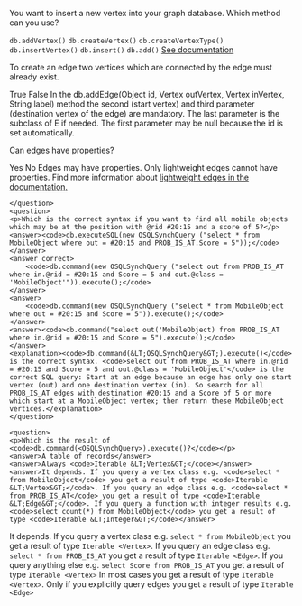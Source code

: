 <quiz name="Using an OrientDB Database with the Java API">
    <question>
    <p>You want to insert a new vertex into your graph database. Which method can you use?</p>
        <answer correct><code>db.addVertex()</code></answer>
        <answer><code>db.createVertex()</code></answer>
        <answer><code>db.createVertexType()</code></answer>
        <answer><code>db.insertVertex()</code></answer>
        <answer><code>db.insert()</code></answer>
        <answer><code>db.add()</code></answer>
        <explanation><a href="http://orientdb.com/docs/last/Graph-Database-Tinkerpop.html#create-a-vertex"> See documentation</a></explanation>
    </question>
    <question>
    <p>To create an edge two vertices which are connected by the edge must already exist.</p>
    <answer correct>True</answer>
    <answer>False</answer>
    <explanation>In the db.addEdge(Object id, Vertex outVertex, Vertex inVertex, String label) method the second (start vertex) and third parameter (destination vertex of the edge) are mandatory. The last parameter is the subclass of E if needed. The first parameter may be null because the id is set automatically. </explanation>
    </question>
    <question>
    <p>Can edges have properties?</p>
    <answer correct>Yes</answer>
    <answer>No</answer>
    <explanation>Edges may have properties. Only lightweight edges cannot have properties. Find more information about <a href="http://orientdb.com/docs/last/Lightweight-Edges.html"> lightweight edges in the documentation.</a>
    </explanation>
    
    </question>
    <question>
    <p>Which is the correct syntax if you want to find all mobile objects which may be at the position with @rid #20:15 and a score of 5?</p>
    <answer><code>db.executeSQL(new OSQLSynchQuery ("select * from MobileObject where out = #20:15 and PROB_IS_AT.Score = 5"));</code>
    </answer>
    <answer correct>
        <code>db.command(new OSQLSynchQuery ("select out from PROB_IS_AT where in.@rid = #20:15 and Score = 5 and out.@class = 'MobileObject'")).execute();</code>
    </answer>
    <answer>
        <code>db.command(new OSQLSynchQuery ("select * from MobileObject where out = #20:15 and Score = 5")).execute();</code>
    </answer>
    <answer><code>db.command("select out('MobileObject) from PROB_IS_AT where in.@rid = #20:15 and Score = 5").execute();</code>
    </answer>
    <explanation><code>db.command(&LT;OSQLSynchQuery&GT;).execute()</code> is the correct syntax. <code>select out from PROB_IS_AT where in.@rid = #20:15 and Score = 5 and out.@class = 'MobileObject'</code> is the correct SQL query: Start at an edge because an edge has only one start vertex (out) and one destination vertex (in). So search for all PROB_IS_AT edges with destination #20:15 and a Score of 5 or more which start at a MobileObject vertex; then return these MobileObject vertices.</explanation>
    </question>
    
    <question>
    <p>Which is the result of <code>db.command(<OSQLSynchQuery>).execute()?</code></p>
    <answer>A table of records</answer>
    <answer>Always <code>Iterable &LT;Vertex&GT;</code></answer>
    <answer>It depends. If you query a vertex class e.g. <code>select * from MobileObject</code> you get a result of type <code>Iterable &LT;Vertex&GT;</code>. If you query an edge class e.g. <code>select * from PROB_IS_AT</code> you get a result of type <code>Iterable &LT;Edge&GT;</code>. If you query a function with integer results e.g. <code>select count(*) from MobileObject</code> you get a result of type <code>Iterable &LT;Integer&GT;</code></answer>
<answer correct>It depends. If you query a vertex class e.g. <code>select * from MobileObject</code> you get a result of type <code>Iterable &LT;Vertex&GT;</code>. If you query an edge class e.g. <code>select * from PROB_IS_AT</code> you get a result of type <code>Iterable &LT;Edge&GT;</code>. If you query anything else e.g. <code>select Score from PROB_IS_AT</code> you get a result of type <code>Iterable &LT;Vertex&GT;</code></answer>
    <explanation>In most cases you get a result of type <code>Iterable &LT;Vertex&GT;</code>. Only if you explicitly query edges you get a result of type <code>Iterable &LT;Edge&GT;</code></explanation>
    </question>
</quiz>
